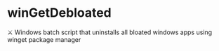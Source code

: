# winGetDebloated
⚔ Windows batch script that uninstalls all bloated windows apps using winget package manager
